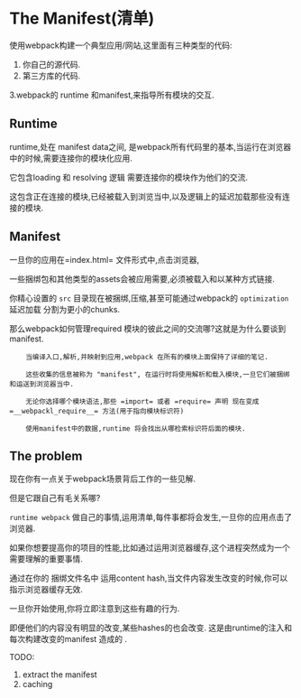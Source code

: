 # The Manifest(清单)

使用webpack构建一个典型应用/网站,这里面有三种类型的代码:

1.  你自己的源代码.
2.  第三方库的代码.

3.webpack的 runtime 和manifest,来指导所有模块的交互.

## Runtime

runtime,处在 manifest data之间, 是webpack所有代码里的基本,当运行在浏览器中的时候,需要连接你的模块化应用.

它包含loading 和 resolving 逻辑 需要连接你的模块作为他们的交流.

这包含正在连接的模块,已经被载入到浏览当中,以及逻辑上的延迟加载那些没有连接的模块.

## Manifest

一旦你的应用在=index.html= 文件形式中,点击浏览器,

一些捆绑包和其他类型的assets会被应用需要,必须被载入和以某种方式链接.

你精心设置的 `src` 目录现在被捆绑,压缩,甚至可能通过webpack的 `optimization` 延迟加载 分割为更小的chunks.

那么webpack如何管理required 模块的彼此之间的交流哪?这就是为什么要谈到 manifest.

```text
    当编译入口,解析,并映射到应用,webpack 在所有的模块上面保持了详细的笔记.
    
    这些收集的信息被称为 "manifest", 在运行时将使用解析和载入模块,一旦它们被捆绑和运送到浏览器当中.
    
    无论你选择哪个模块语法,那些 =import= 或者 =require= 声明 现在变成 =__webpackl_require__= 方法(用于指向模块标识符)
    
    使用manifest中的数据,runtime 将会找出从哪检索标识符后面的模块.
```

## The problem

现在你有一点关于webpack场景背后工作的一些见解.

但是它跟自己有毛关系哪?

`runtime webpack` 做自己的事情,运用清单,每件事都将会发生,一旦你的应用点击了浏览器.

如果你想要提高你的项目的性能,比如通过运用浏览器缓存,这个进程突然成为一个需要理解的重要事情.

通过在你的 捆绑文件名中 运用content hash,当文件内容发生改变的时候,你可以指示浏览器缓存无效.

一旦你开始使用,你将立即注意到这些有趣的行为.

即便他们的内容没有明显的改变,某些hashes的也会改变. 这是由runtime的注入和每次构建改变的manifest 造成的 .

TODO:
1. extract the manifest
2. caching

